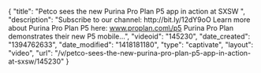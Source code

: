 {
    "title": "Petco sees the new Purina Pro Plan P5 app in action at SXSW ",
    "description": "Subscribe to our channel: http:\/\/bit.ly\/12dY9oO Learn more about Purina Pro Plan P5 here: www.proplan.com\/p5 Purina Pro Plan demonstrates their new P5 mobile...",
    "videoid": "145230",
    "date_created": "1394762633",
    "date_modified": "1418181180",
    "type": "captivate",
    "layout": "video",
    "url": "\/v\/petco-sees-the-new-purina-pro-plan-p5-app-in-action-at-sxsw\/145230"
}